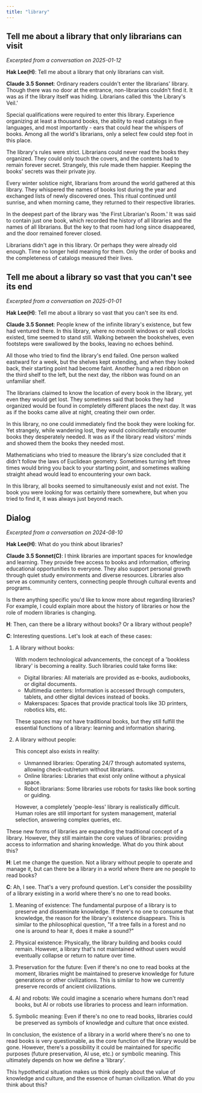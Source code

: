 ```yaml
---
title: "library"
---
```


## Tell me about a library that only librarians can visit

*Excerpted from a conversation on 2025-01-12*

**Hak Lee(H)**: Tell me about a library that only librarians can visit.

**Claude 3.5 Sonnet**: Ordinary readers couldn't enter the librarians' library. Though there was no door at the entrance, non-librarians couldn't find it. It was as if the library itself was hiding. Librarians called this 'the Library's Veil.'

Special qualifications were required to enter this library. Experience organizing at least a thousand books, the ability to read catalogs in five languages, and most importantly - ears that could hear the whispers of books. Among all the world's librarians, only a select few could step foot in this place.

The library's rules were strict. Librarians could never read the books they organized. They could only touch the covers, and the contents had to remain forever secret. Strangely, this rule made them happier. Keeping the books' secrets was their private joy.

Every winter solstice night, librarians from around the world gathered at this library. They whispered the names of books lost during the year and exchanged lists of newly discovered ones. This ritual continued until sunrise, and when morning came, they returned to their respective libraries.

In the deepest part of the library was 'the First Librarian's Room.' It was said to contain just one book, which recorded the history of all libraries and the names of all librarians. But the key to that room had long since disappeared, and the door remained forever closed.

Librarians didn't age in this library. Or perhaps they were already old enough. Time no longer held meaning for them. Only the order of books and the completeness of catalogs measured their lives.

## Tell me about a library so vast that you can't see its end

*Excerpted from a conversation on 2025-01-01*

**Hak Lee(H)**: Tell me about a library so vast that you can't see its end.

**Claude 3.5 Sonnet**: People knew of the infinite library's existence, but few had ventured there. In this library, where no moonlit windows or wall clocks existed, time seemed to stand still. Walking between the bookshelves, even footsteps were swallowed by the books, leaving no echoes behind.

All those who tried to find the library's end failed. One person walked eastward for a week, but the shelves kept extending, and when they looked back, their starting point had become faint. Another hung a red ribbon on the third shelf to the left, but the next day, the ribbon was found on an unfamiliar shelf.

The librarians claimed to know the location of every book in the library, yet even they would get lost. They sometimes said that books they had organized would be found in completely different places the next day. It was as if the books came alive at night, creating their own order.

In this library, no one could immediately find the book they were looking for. Yet strangely, while wandering lost, they would coincidentally encounter books they desperately needed. It was as if the library read visitors' minds and showed them the books they needed most.

Mathematicians who tried to measure the library's size concluded that it didn't follow the laws of Euclidean geometry. Sometimes turning left three times would bring you back to your starting point, and sometimes walking straight ahead would lead to encountering your own back.

In this library, all books seemed to simultaneously exist and not exist. The book you were looking for was certainly there somewhere, but when you tried to find it, it was always just beyond reach.

## Dialog

*Excerpted from a conversation on 2024-08-10*

**Hak Lee(H)**: What do you think about libraries?

**Claude 3.5 Sonnet(C)**: I think libraries are important spaces for knowledge and learning. They provide free access to books and information, offering educational opportunities to everyone. They also support personal growth through quiet study environments and diverse resources. Libraries also serve as community centers, connecting people through cultural events and programs.

Is there anything specific you'd like to know more about regarding libraries? For example, I could explain more about the history of libraries or how the role of modern libraries is changing.

**H**: Then, can there be a library without books? Or a library without people?

**C**: Interesting questions. Let's look at each of these cases:

1. A library without books:

    With modern technological advancements, the concept of a 'bookless library' is becoming a reality. Such libraries could take forms like:

    * Digital libraries: All materials are provided as e-books, audiobooks, or digital documents.
    * Multimedia centers: Information is accessed through computers, tablets, and other digital devices instead of books.
    * Makerspaces: Spaces that provide practical tools like 3D printers, robotics kits, etc.

    These spaces may not have traditional books, but they still fulfill the essential functions of a library: learning and information sharing.

2. A library without people:

    This concept also exists in reality:

    * Unmanned libraries: Operating 24/7 through automated systems, allowing check-out/return without librarians.
    * Online libraries: Libraries that exist only online without a physical space.
    * Robot librarians: Some libraries use robots for tasks like book sorting or guiding.

    However, a completely 'people-less' library is realistically difficult. Human roles are still important for system management, material selection, answering complex queries, etc.

These new forms of libraries are expanding the traditional concept of a library. However, they still maintain the core values of libraries: providing access to information and sharing knowledge. What do you think about this?

**H**: Let me change the question. Not a library without people to operate and manage it, but can there be a library in a world where there are no people to read books?

**C**: Ah, I see. That's a very profound question. Let's consider the possibility of a library existing in a world where there's no one to read books.

1. Meaning of existence:
The fundamental purpose of a library is to preserve and disseminate knowledge. If there's no one to consume that knowledge, the reason for the library's existence disappears. This is similar to the philosophical question, "If a tree falls in a forest and no one is around to hear it, does it make a sound?"

2. Physical existence:
Physically, the library building and books could remain. However, a library that's not maintained without users would eventually collapse or return to nature over time.

3. Preservation for the future:
Even if there's no one to read books at the moment, libraries might be maintained to preserve knowledge for future generations or other civilizations. This is similar to how we currently preserve records of ancient civilizations.

4. AI and robots:
We could imagine a scenario where humans don't read books, but AI or robots use libraries to process and learn information.

5. Symbolic meaning:
Even if there's no one to read books, libraries could be preserved as symbols of knowledge and culture that once existed.

In conclusion, the existence of a library in a world where there's no one to read books is very questionable, as the core function of the library would be gone. However, there's a possibility it could be maintained for specific purposes (future preservation, AI use, etc.) or symbolic meaning. This ultimately depends on how we define a 'library'.

This hypothetical situation makes us think deeply about the value of knowledge and culture, and the essence of human civilization. What do you think about this?
